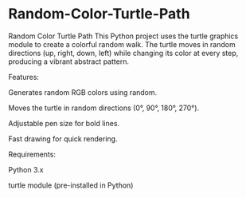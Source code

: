 # Random-Color-Turtle-Path
Random Color Turtle Path  This Python project uses the turtle graphics module to create a colorful random walk. The turtle moves in random directions (up, right, down, left) while changing its color at every step, producing a vibrant abstract pattern.

Features:

Generates random RGB colors using random.

Moves the turtle in random directions (0°, 90°, 180°, 270°).

Adjustable pen size for bold lines.

Fast drawing for quick rendering.

Requirements:

Python 3.x

turtle module (pre-installed in Python)
